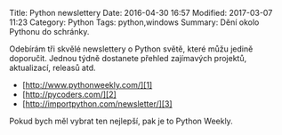 Title: Python newslettery
Date: 2016-04-30 16:57
Modified: 2017-03-07 11:23
Category: Python
Tags: python,windows
Summary: Dění okolo Pythonu do schránky.

Odebírám tři skvělé newslettery o Python světě, které můžu jedině doporučit. Jednou týdně dostanete přehled zajímavých projektů, aktualizací, releasů atd.

 - [http://www.pythonweekly.com/][1]
 - [http://pycoders.com/][2]
 - [http://importpython.com/newsletter/][3]

Pokud bych měl vybrat ten nejlepší, pak je to Python Weekly.

  [1]: http://www.pythonweekly.com/
  [2]: http://pycoders.com/
  [3]: http://importpython.com/newsletter/